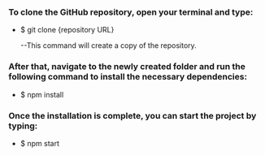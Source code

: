 ### To clone the GitHub repository, open your terminal and type:

   - $ git clone {repository URL}

     --This command will create a copy of the repository.

### After that, navigate to the newly created folder and run the following command to install the necessary dependencies:

   - $ npm install

### Once the installation is complete, you can start the project by typing:

   - $ npm start


